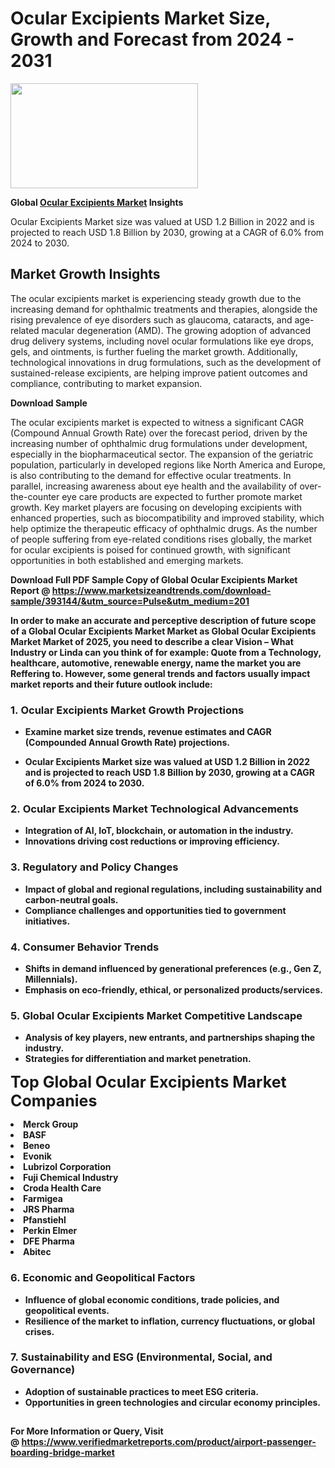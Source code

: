 <H1>Ocular Excipients Market Size, Growth and Forecast from 2024 - 2031</H1><img class="aligncenter size-medium wp-image-584254" src="https://thirdeyenews.in/wp-content/uploads/2024/09/Global-Market-Research-300x168.jpeg" alt="" width="300" height="168" /><p><strong>Global&nbsp;<a href="https://www.marketsizeandtrends.com/download-sample/393144/&amp;utm_source=Pulse&amp;utm_medium=201">Ocular Excipients Market</a> Insights</strong></p><p>Ocular Excipients Market size was valued at USD 1.2 Billion in 2022 and is projected to reach USD 1.8 Billion by 2030, growing at a CAGR of 6.0% from 2024 to 2030.</p><p><h2>Market Growth Insights</h2> <p>The ocular excipients market is experiencing steady growth due to the increasing demand for ophthalmic treatments and therapies, alongside the rising prevalence of eye disorders such as glaucoma, cataracts, and age-related macular degeneration (AMD). The growing adoption of advanced drug delivery systems, including novel ocular formulations like eye drops, gels, and ointments, is further fueling the market growth. Additionally, technological innovations in drug formulations, such as the development of sustained-release excipients, are helping improve patient outcomes and compliance, contributing to market expansion.</p> <p><strong>Download Sample</strong></p> <p>The ocular excipients market is expected to witness a significant CAGR (Compound Annual Growth Rate) over the forecast period, driven by the increasing number of ophthalmic drug formulations under development, especially in the biopharmaceutical sector. The expansion of the geriatric population, particularly in developed regions like North America and Europe, is also contributing to the demand for effective ocular treatments. In parallel, increasing awareness about eye health and the availability of over-the-counter eye care products are expected to further promote market growth. Key market players are focusing on developing excipients with enhanced properties, such as biocompatibility and improved stability, which help optimize the therapeutic efficacy of ophthalmic drugs. As the number of people suffering from eye-related conditions rises globally, the market for ocular excipients is poised for continued growth, with significant opportunities in both established and emerging markets.</p> <p><strong></p><p><span class=""><strong>Download Full PDF Sample Copy of Global Ocular Excipients Market Report</strong> @ <a href="https://www.marketsizeandtrends.com/download-sample/393144/&amp;utm_source=Pulse&amp;utm_medium=201" target="_blank">https://www.marketsizeandtrends.com/download-sample/393144/&amp;utm_source=Pulse&amp;utm_medium=201</a></span></p><p>In order to make an accurate and perceptive description of future scope of a Global&nbsp;Ocular Excipients Market Market as Global&nbsp;Ocular Excipients Market Market of 2025, you need to describe a clear Vision &ndash; What Industry or Linda can you think of for example: Quote from a Technology, healthcare, automotive, renewable energy, name the market you are Reffering to. However, some general trends and factors usually impact market reports and their future outlook include:</p><h3>1.&nbsp;<strong>Ocular Excipients Market Growth Projections</strong></h3><ul><li>Examine market size trends, revenue estimates and CAGR (Compounded Annual Growth Rate) projections.</li><li><p>Ocular Excipients Market size was valued at USD 1.2 Billion in 2022 and is projected to reach USD 1.8 Billion by 2030, growing at a CAGR of 6.0% from 2024 to 2030.</p></li></ul><h3>2.&nbsp;<strong>Ocular Excipients Market Technological Advancements</strong></h3><ul><li>Integration of AI, IoT, blockchain, or automation in the industry.</li><li>Innovations driving cost reductions or improving efficiency.</li></ul><h3>3.&nbsp;<strong>Regulatory and Policy Changes</strong></h3><ul><li>Impact of global and regional regulations, including sustainability and carbon-neutral goals.</li><li>Compliance challenges and opportunities tied to government initiatives.</li></ul><h3>4.&nbsp;<strong>Consumer Behavior Trends</strong></h3><ul><li>Shifts in demand influenced by generational preferences (e.g., Gen Z, Millennials).</li><li>Emphasis on eco-friendly, ethical, or personalized products/services.</li></ul><h3>5.&nbsp;<strong>Global Ocular Excipients Market Competitive Landscape</strong></h3><ul><li>Analysis of key players, new entrants, and partnerships shaping the industry.</li><li>Strategies for differentiation and market penetration.</li></ul><p data-pm-slice="1 1 []"><span style="color: inherit; font-family: inherit; font-size: 25px;">Top Global Ocular Excipients Market Companies</span></p><div class="" data-test-id=""><p><li>Merck Group</li><li> BASF</li><li> Beneo</li><li> Evonik</li><li> Lubrizol Corporation</li><li> Fuji Chemical Industry</li><li> Croda Health Care</li><li> Farmigea</li><li> JRS Pharma</li><li> Pfanstiehl</li><li> Perkin Elmer</li><li> DFE Pharma</li><li> Abitec</li></p></div><h3>6.&nbsp;<strong>Economic and Geopolitical Factors</strong></h3><ul><li>Influence of global economic conditions, trade policies, and geopolitical events.</li><li>Resilience of the market to inflation, currency fluctuations, or global crises.</li></ul><h3>7.&nbsp;<strong>Sustainability and ESG (Environmental, Social, and Governance)</strong></h3><ul><li>Adoption of sustainable practices to meet ESG criteria.</li><li>Opportunities in green technologies and circular economy principles.</li></ul><h2><strong style="font-size: 14px;">For More Information or Query, Visit @&nbsp;</strong><a style="background-color: #ffffff; font-size: 14px;" href="https://www.marketsizeandtrends.com/report/ocular-excipients-market/" target="_blank">https://www.verifiedmarketreports.com/product/airport-passenger-boarding-bridge-market</a></h2>
